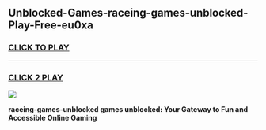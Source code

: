 
## Unblocked-Games-raceing-games-unblocked-Play-Free-eu0xa
<h3>
<a href="https://premium76.site?title=raceing-games-unblocked&ref=18A1">CLICK TO PLAY</a></h3>
<hr>

<h3>
<a href="https://premium76.site?title=raceing-games-unblocked&ref=18A1">CLICK 2 PLAY</a>
  
</h3>

<a href="https://premium76.site?title=raceing-games-unblocked&ref=18A1"><img src="https://clearcache.store/games.png"></a>


**raceing-games-unblocked games unblocked: Your Gateway to Fun and Accessible Online Gaming**
